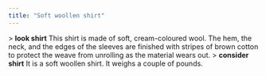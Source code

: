 ```yaml
---
title: "Soft woollen shirt"
---
```


\> **look shirt**
This shirt is made of soft, cream-coloured wool. The hem, the neck, and
the
edges of the sleeves are finished with stripes of brown cotton to
protect the
weave from unrolling as the material wears out.
\> **consider shirt**
It is a soft woollen shirt.
It weighs a couple of pounds.
